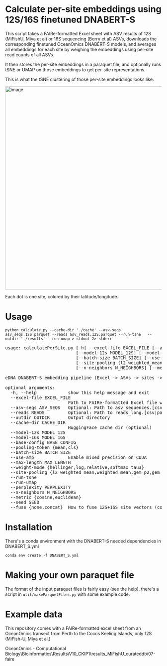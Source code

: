 # Calculate per-site embeddings using 12S/16S finetuned DNABERT-S


This script takes a FAIRe-formatted Excel sheet with ASV results of 12S (MiFishU, Miya et al) or 16S sequencing (Berry et al) ASVs, downloads the corresponding finetuned OceanOmics DNABERT-S models, and averages all embeddings for each site by weighing the embeddings using per-site read counts of all ASVs.

It then stores the per-site embeddings in a paraquet file, and optionally runs tSNE or UMAP on those embeddings to get per-site representations.

This is what the tSNE clustering of those per-site embeddings looks like:

<img width="1024" height="653" alt="image" src="https://github.com/user-attachments/assets/dcbb4415-f25d-46f7-a10b-d9c547ec437e" />

Each dot is one site, colored by their latitude/longitude.

# Usage

    python calculate.py --cache-dir './cache' --asv-seqs asv_seqs.12S.parquet --reads asv_reads.12S.parquet --run-tsne   --outdir './results' --run-umap > stdout 2> stderr


<pre>
usage: calculatePerSite.py [-h] --excel-file EXCEL_FILE [--asv-seqs ASV_SEQS] [--reads READS] --outdir OUTDIR [--cache-dir CACHE_DIR]
                           [--model-12s MODEL_12S] [--model-16s MODEL_16S] [--base-config BASE_CONFIG] [--pooling-token {mean,cls}]
                           [--batch-size BATCH_SIZE] [--use-amp] [--max-length MAX_LENGTH] [--weight-mode {hellinger,log,relative,softmax_tau3}]
                           [--site-pooling {l2_weighted_mean,weighted_mean,gem_p2,gem_p3}] [--run-tsne] [--run-umap] [--perplexity PERPLEXITY]
                           [--n-neighbors N_NEIGHBORS] [--metric {cosine,euclidean}] [--seed SEED] [--fuse {none,concat}]

eDNA DNABERT-S embedding pipeline (Excel -> ASVs -> sites -> t-SNE/UMAP)

optional arguments:
  -h, --help            show this help message and exit
  --excel-file EXCEL_FILE
                        Path to FAIRe-formatted Excel file with taxaRaw and otuRaw sheets
  --asv-seqs ASV_SEQS   Optional: Path to asv_sequences.[csv|parquet] (columns: asv_id, assay, sequence)
  --reads READS         Optional: Path to reads_long.[csv|parquet] (columns: site_id, assay, asv_id, reads)
  --outdir OUTDIR       Output directory
  --cache-dir CACHE_DIR
                        HuggingFace cache dir (optional)
  --model-12s MODEL_12S
  --model-16s MODEL_16S
  --base-config BASE_CONFIG
  --pooling-token {mean,cls}
  --batch-size BATCH_SIZE
  --use-amp             Enable mixed precision on CUDA
  --max-length MAX_LENGTH
  --weight-mode {hellinger,log,relative,softmax_tau3}
  --site-pooling {l2_weighted_mean,weighted_mean,gem_p2,gem_p3}
  --run-tsne
  --run-umap
  --perplexity PERPLEXITY
  --n-neighbors N_NEIGHBORS
  --metric {cosine,euclidean}
  --seed SEED
  --fuse {none,concat}  How to fuse 12S+16S site vectors (concat or none)
</pre>

# Installation

There's a conda environment with the DNABERT-S needed dependencies in DNABERT_S.yml

    conda env create -f DNABERT_S.yml

# Making your own paraquet file

The format of the input paraquet files is fairly easy (see the help), there's a script in `util/makeParquetFiles.py` with some example code.



# Example data

This repository comes with a FAIRe-formatted excel sheet from an OceanOmics transect from Perth to the Cocos Keeling Islands, only 12S (MiFish-U, Miya et al.)

OceanOmics - Computational Biology\Bioinformatics\Results\V10_CKIP1\results_MiFishU_curateddb\07-faire

